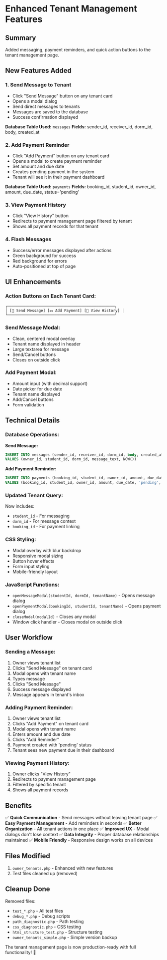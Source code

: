 # Enhanced Tenant Management Features

## Summary
Added messaging, payment reminders, and quick action buttons to the tenant management page.

## New Features Added

### 1. **Send Message to Tenant**
- Click "Send Message" button on any tenant card
- Opens a modal dialog
- Send direct messages to tenants
- Messages are saved to the database
- Success confirmation displayed

**Database Table Used:** `messages`
**Fields:** sender_id, receiver_id, dorm_id, body, created_at

### 2. **Add Payment Reminder**
- Click "Add Payment" button on any tenant card
- Opens a modal to
 create payment reminder
- Set amount and due date
- Creates pending payment in the system
- Tenant will see it in their payment dashboard

**Database Table Used:** `payments`
**Fields:** booking_id, student_id, owner_id, amount, due_date, status='pending'

### 3. **View Payment History**
- Click "View History" button
- Redirects to payment management page filtered by tenant
- Shows all payment records for that tenant

### 4. **Flash Messages**
- Success/error messages displayed after actions
- Green background for success
- Red background for errors
- Auto-positioned at top of page

## UI Enhancements

### Action Buttons on Each Tenant Card:
```
┌────────────────────────────────────────────────┐
│ [📧 Send Message] [💵 Add Payment] [📜 View History] │
└────────────────────────────────────────────────┘
```

### Send Message Modal:
- Clean, centered modal overlay
- Tenant name displayed in header
- Large textarea for message
- Send/Cancel buttons
- Closes on outside click

### Add Payment Modal:
- Amount input (with decimal support)
- Date picker for due date
- Tenant name displayed
- Add/Cancel buttons
- Form validation

## Technical Details

### Database Operations:

**Send Message:**
```sql
INSERT INTO messages (sender_id, receiver_id, dorm_id, body, created_at)
VALUES (owner_id, student_id, dorm_id, message_text, NOW())
```

**Add Payment Reminder:**
```sql
INSERT INTO payments (booking_id, student_id, owner_id, amount, due_date, status, created_at)
VALUES (booking_id, student_id, owner_id, amount, due_date, 'pending', NOW())
```

### Updated Tenant Query:
Now includes:
- `student_id` - For messaging
- `dorm_id` - For message context
- `booking_id` - For payment linking

### CSS Styling:
- Modal overlay with blur backdrop
- Responsive modal sizing
- Button hover effects
- Form input styling
- Mobile-friendly layout

### JavaScript Functions:
- `openMessageModal(studentId, dormId, tenantName)` - Opens message dialog
- `openPaymentModal(bookingId, studentId, tenantName)` - Opens payment dialog
- `closeModal(modalId)` - Closes any modal
- Window click handler - Closes modal on outside click

## User Workflow

### Sending a Message:
1. Owner views tenant list
2. Clicks "Send Message" on tenant card
3. Modal opens with tenant name
4. Types message
5. Clicks "Send Message"
6. Success message displayed
7. Message appears in tenant's inbox

### Adding Payment Reminder:
1. Owner views tenant list
2. Clicks "Add Payment" on tenant card
3. Modal opens with tenant name
4. Enters amount and due date
5. Clicks "Add Reminder"
6. Payment created with 'pending' status
7. Tenant sees new payment due in their dashboard

### Viewing Payment History:
1. Owner clicks "View History"
2. Redirects to payment management page
3. Filtered by specific tenant
4. Shows all payment records

## Benefits

✅ **Quick Communication** - Send messages without leaving tenant page
✅ **Easy Payment Management** - Add reminders in seconds
✅ **Better Organization** - All tenant actions in one place
✅ **Improved UX** - Modal dialogs don't lose context
✅ **Data Integrity** - Proper database relationships maintained
✅ **Mobile Friendly** - Responsive design works on all devices

## Files Modified

1. `owner_tenants.php` - Enhanced with new features
2. Test files cleaned up (removed)

## Cleanup Done

Removed files:
- `test_*.php` - All test files
- `debug_*.php` - Debug scripts
- `path_diagnostic.php` - Path testing
- `css_diagnostic.php` - CSS testing
- `html_structure_test.php` - Structure testing
- `owner_tenants_simple.php` - Simple version backup

The tenant management page is now production-ready with full functionality! 🎉
